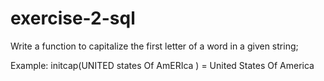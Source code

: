 # exercise-2-sql

Write a function to capitalize the first letter of a word in a given string;

Example: initcap(UNITED states Of AmERIca ) = United States Of America
